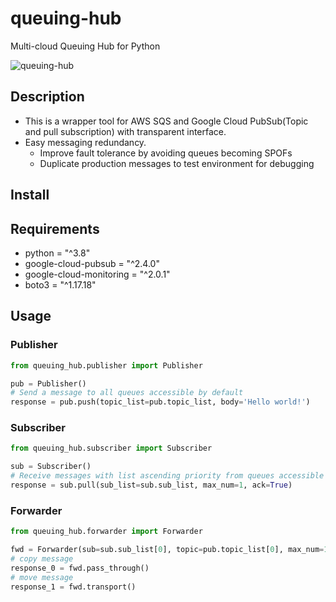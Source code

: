 # queuing-hub

Multi-cloud Queuing Hub for Python

![queuing-hub](https://github.com/tosh223/py-queuing-hub/blob/main/drawio/queuing_hub.svg)

## Description

- This is a wrapper tool for AWS SQS and Google Cloud PubSub(Topic and pull subscription) with transparent interface.
- Easy messaging redundancy.
    - Improve fault tolerance by avoiding queues becoming SPOFs
    - Duplicate production messages to test environment for debugging

## Install

## Requirements

- python = "^3.8"
- google-cloud-pubsub = "^2.4.0"
- google-cloud-monitoring = "^2.0.1"
- boto3 = "^1.17.18"

## Usage

### Publisher

```py
from queuing_hub.publisher import Publisher

pub = Publisher()
# Send a message to all queues accessible by default
response = pub.push(topic_list=pub.topic_list, body='Hello world!')
```

### Subscriber

```py
from queuing_hub.subscriber import Subscriber

sub = Subscriber()
# Receive messages with list ascending priority from queues accessible by default
response = sub.pull(sub_list=sub.sub_list, max_num=1, ack=True)
```

### Forwarder

```py
from queuing_hub.forwarder import Forwarder

fwd = Forwarder(sub=sub.sub_list[0], topic=pub.topic_list[0], max_num=1)
# copy message
response_0 = fwd.pass_through()
# move message
response_1 = fwd.transport()
```
